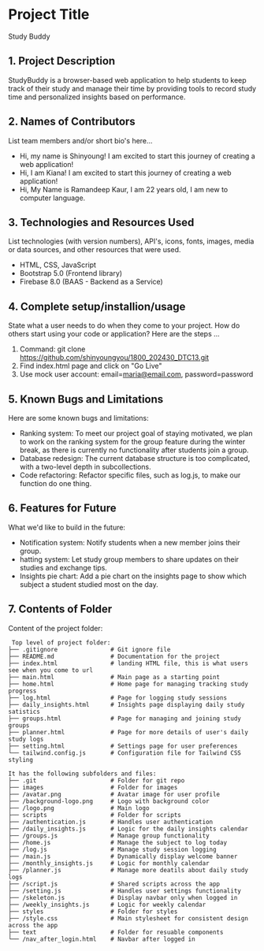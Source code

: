 # Project Title
Study Buddy

## 1. Project Description
StudyBuddy is a browser-based web application to help students to keep track of their study and manage their time by providing tools to record study time and personalized insights based on performance.
 

## 2. Names of Contributors
List team members and/or short bio's here... 
* Hi, my name is Shinyoung! I am excited to start this journey of creating a web application!
* Hi, I am Kiana! I am excited to start this journey of creating a web application!
* Hi, My Name is Ramandeep Kaur, I am 22 years old, I am new to computer language.
	
## 3. Technologies and Resources Used
List technologies (with version numbers), API's, icons, fonts, images, media or data sources, and other resources that were used.
* HTML, CSS, JavaScript
* Bootstrap 5.0 (Frontend library)
* Firebase 8.0 (BAAS - Backend as a Service)

## 4. Complete setup/installion/usage
State what a user needs to do when they come to your project.  How do others start using your code or application?
Here are the steps ...
1. Command: git clone https://github.com/shinyoungyou/1800_202430_DTC13.git
2. Find index.html page and click on "Go Live"
3. Use mock user account: email=maria@email.com, password=password

## 5. Known Bugs and Limitations
Here are some known bugs and limitations:
* Ranking system: To meet our project goal of staying motivated, we plan to work on the ranking system for the group feature during the winter break, as there is currently no functionality after students join a group.
* Database redesign: The current database structure is too complicated, with a two-level depth in subcollections.
* Code refactoring: Refactor specific files, such as log.js, to make our function do one thing. 

## 6. Features for Future
What we'd like to build in the future:
* Notification system: Notify students when a new member joins their group.
* hatting system: Let study group members to share updates on their studies and exchange tips.
* Insights pie chart: Add a pie chart on the insights page to show which subject a student studied most on the day.
	
## 7. Contents of Folder
Content of the project folder:

```
 Top level of project folder: 
├── .gitignore               # Git ignore file
├── README.md                # Documentation for the project  
├── index.html               # landing HTML file, this is what users see when you come to url
├── main.html                # Main page as a starting point 
├── home.html                # Home page for managing tracking study progress
├── log.html                 # Page for logging study sessions
├── daily_insights.html      # Insights page displaying daily study satistics
├── groups.html              # Page for managing and joining study  groups
├── planner.html             # Page for more details of user's daily study logs
├── setting.html             # Settings page for user preferences  
└── tailwind.config.js       # Configuration file for Tailwind CSS styling  

It has the following subfolders and files:
├── .git                     # Folder for git repo
├── images                   # Folder for images
├── /avatar.png              # Avatar image for user profile
├── /background-logo.png     # Logo with background color
├── /logo.png                # Main logo
├── scripts                  # Folder for scripts
├── /authentication.js       # Handles user authentication        
├── /daily_insights.js       # Logic for the daily insights calendar  
├── /groups.js               # Manage group functionality  
├── /home.js                 # Manage the subject to log today  
├── /log.js                  # Manage study session logging  
├── /main.js                 # Dynamically display welcome banner 
├── /monthly_insights.js     # Logic for monthly calendar  
├── /planner.js              # Manage more deatils about daily study logs
├── /script.js               # Shared scripts across the app  
├── /setting.js              # Handles user settings functionality  
├── /skeleton.js             # Display navbar only when logged in
├── /weekly_insights.js      # Logic for weekly calendar  
├── styles                   # Folder for styles
├── /style.css               # Main stylesheet for consistent design across the app  
├── text                     # Folder for resuable components
└── /nav_after_login.html    # Navbar after logged in



